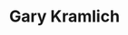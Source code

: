 ---
avatar: /images/people/grim.jpg
avatar_small: /images/people/grim_small.jpg
bio: null
homepage: null
instagram: null
linkedin: null
title: Gary Kramlich
twitter: null
type: guest
username: grim
youtube: null
---